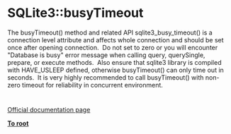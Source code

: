 # SQLite3::busyTimeout




<div class="phpcode"><span class="html">
The busyTimeout() method and related API sqlite3_busy_timeout() is a connection level attribute and affects whole connection and should be set once after opening connection.&#xA0; Do not set to zero or you will encounter &quot;Database is busy&quot; error message when calling query, querySingle, prepare, or execute methods.&#xA0; Also ensure that sqlite3 library is compiled with HAVE_USLEEP defined, otherwise busyTimeout() can only time out in seconds.&#xA0; It is very highly recommended to call busyTimeout() with non-zero timeout for reliability in concurrent environment.</span>
</div>
  

#

[Official documentation page](https://www.php.net/manual/en/sqlite3.busytimeout.php)

**[To root](/README.md)**